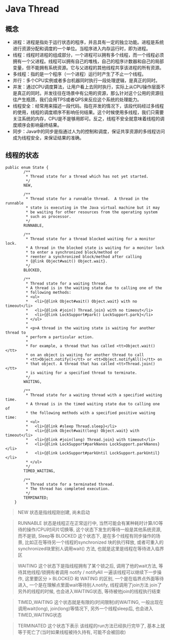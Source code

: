 # Java Thread

## 概念
- 进程：进程是指处于运行状态的程序，并且具有一定的独立功能。进程是系统进行资源分配和调度的一个单位。当程序进入内存运行时，即为进程。
- 线程：线程时进程的组成部分，一个进程可以拥有多个线程，而一个线程必须拥有一个父进程。线程可以拥有自己的堆栈，自己的程序计数器和自己的局部变量，但不能拥有系统资源。它与父进程的其他线程共享该进程的所有资源。
- 多线程：指的是一个程序（一个进程）运行时产生了不止一个线程。
- 并行：多个CPU实例或者多台机器同时执行一段处理逻辑，是真正的同时。
- 并发：通过CPU调度算法，让用户看上去同时执行，实际上从CPU操作层面不是真正的同时。并发往往在场景中有公用的资源，那么针对这个公用的资源往往产生瓶颈，我们会用TPS或者QPS来反应这个系统的处理能力。
- 线程安全：经常用来描述一段代码。指在并发的情况下，该段代码经过多线程的使用，线程的调度顺序不影响任何结果。这个时候使用多线程，我们只需要关注系统的内存，CPU是不是够用即可。反之，线程不安全就意味着线程的调度顺序会影响最终结果。
- 同步：Java中的同步是指通过人为的控制和调度，保证共享资源的多线程访问成为线程安全，来保证结果的准确。

## 线程的状态
``` 
public enum State {
        /**
         * Thread state for a thread which has not yet started.
         */
        NEW,

        /**
         * Thread state for a runnable thread.  A thread in the runnable
         * state is executing in the Java virtual machine but it may
         * be waiting for other resources from the operating system
         * such as processor.
         */
        RUNNABLE,

        /**
         * Thread state for a thread blocked waiting for a monitor lock.
         * A thread in the blocked state is waiting for a monitor lock
         * to enter a synchronized block/method or
         * reenter a synchronized block/method after calling
         * {@link Object#wait() Object.wait}.
         */
        BLOCKED,

        /**
         * Thread state for a waiting thread.
         * A thread is in the waiting state due to calling one of the
         * following methods:
         * <ul>
         *   <li>{@link Object#wait() Object.wait} with no timeout</li>
         *   <li>{@link #join() Thread.join} with no timeout</li>
         *   <li>{@link LockSupport#park() LockSupport.park}</li>
         * </ul>
         *
         * <p>A thread in the waiting state is waiting for another thread to
         * perform a particular action.
         *
         * For example, a thread that has called <tt>Object.wait()</tt>
         * on an object is waiting for another thread to call
         * <tt>Object.notify()</tt> or <tt>Object.notifyAll()</tt> on
         * that object. A thread that has called <tt>Thread.join()</tt>
         * is waiting for a specified thread to terminate.
         */
        WAITING,

        /**
         * Thread state for a waiting thread with a specified waiting time.
         * A thread is in the timed waiting state due to calling one of
         * the following methods with a specified positive waiting time:
         * <ul>
         *   <li>{@link #sleep Thread.sleep}</li>
         *   <li>{@link Object#wait(long) Object.wait} with timeout</li>
         *   <li>{@link #join(long) Thread.join} with timeout</li>
         *   <li>{@link LockSupport#parkNanos LockSupport.parkNanos}</li>
         *   <li>{@link LockSupport#parkUntil LockSupport.parkUntil}</li>
         * </ul>
         */
        TIMED_WAITING,

        /**
         * Thread state for a terminated thread.
         * The thread has completed execution.
         */
        TERMINATED;
    }
```
> NEW 状态是指线程刚创建, 尚未启动

> RUNNABLE 状态是线程正在正常运行中, 当然可能会有某种耗时计算/IO等待的操作/CPU时间片切换等, 这个状态下发生的等待一般是其他系统资源, 而不是锁, Sleep等
> BLOCKED  这个状态下, 是在多个线程有同步操作的场景, 比如正在等待另一个线程的synchronized 块的执行释放, 或者可重入的 synchronized块里别人调用wait() 方法, 也就是这里是线程在等待进入临界区

> WAITING  这个状态下是指线程拥有了某个锁之后, 调用了他的wait方法, 等待其他线程/锁拥有者调用 notify / notifyAll 一遍该线程可以继续下一步操作, 这里要区分 > BLOCKED 和 WATING 的区别, 一个是在临界点外面等待进入, 一个是在理解点里面wait等待别人notify, 线程调用了join方法 join了另外的线程的时候, 也会进入WAITING状态, 等待被他join的线程执行结束

> TIMED_WAITING  这个状态就是有限的(时间限制)的WAITING, 一般出现在调用wait(long), join(long)等情况下, 另外一个线程sleep后, 也会进入TIMED_WAITING状态

> TERMINATED 这个状态下表示 该线程的run方法已经执行完毕了, 基本上就等于死亡了(当时如果线程被持久持有, 可能不会被回收)
